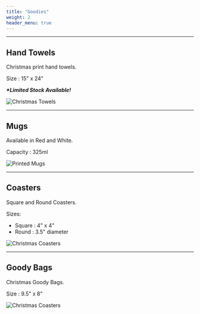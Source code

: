 ```yaml
---
title: "Goodies"
weight: 2
header_menu: true
---
```



---

## Hand Towels

Christmas print hand towels.

Size : 15" x 24"

__*\*Limited Stock Available!*__

![Christmas Towels](images/christmas-towel.webp)

---

## Mugs

Available in Red and White.

Capacity : 325ml

![Printed Mugs](images/mugs.webp)

---

## Coasters

Square and Round Coasters.

Sizes:
 - Square : 4" x 4"
 - Round  : 3.5" diameter

![Christmas Coasters](images/coaster.webp)

---

## Goody Bags

Christmas Goody Bags.

Size : 9.5" x 8"

![Christmas Coasters](images/goodie-bag.webp)

